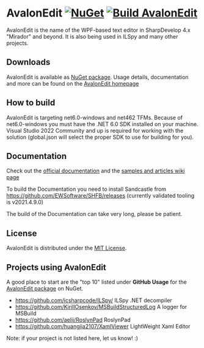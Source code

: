 ﻿# AvalonEdit [![NuGet](https://img.shields.io/nuget/v/AvalonEdit.svg)](https://nuget.org/packages/AvalonEdit) [![Build AvalonEdit](https://github.com/icsharpcode/AvalonEdit/actions/workflows/dotnet.yml/badge.svg)](https://github.com/icsharpcode/AvalonEdit/actions/workflows/dotnet.yml)


AvalonEdit is the name of the WPF-based text editor in SharpDevelop 4.x "Mirador" and beyond. It is also being used in ILSpy and many other projects.

Downloads
-------

AvalonEdit is available as [NuGet package](https://www.nuget.org/packages/AvalonEdit). Usage details, documentation and more
can be found on the [AvalonEdit homepage](http://avalonedit.net/)

How to build
-------

AvalonEdit is targeting net6.0-windows and net462 TFMs. Because of net6.0-windows you must have the .NET 6.0 SDK installed 
on your machine. Visual Studio 2022 Community and up is required for working with the solution (global.json will select the proper SDK to use for building for you).


Documentation
-------

Check out the [official documentation](http://avalonedit.net/documentation/) and the [samples and articles wiki page](https://github.com/icsharpcode/AvalonEdit/wiki/Samples-and-Articles)

To build the Documentation you need to install Sandcastle from https://github.com/EWSoftware/SHFB/releases (currently validated tooling is
v2021.4.9.0)

The build of the Documentation can take very long, please be patient.

License
-------

AvalonEdit is distributed under the [MIT License](http://opensource.org/licenses/MIT).

Projects using AvalonEdit
-------

A good place to start are the "top 10" listed under **GitHub Usage** for the [AvalonEdit package](https://www.nuget.org/packages/AvalonEdit) on NuGet.

* https://github.com/icsharpcode/ILSpy/ ILSpy .NET decompiler
* https://github.com/KirillOsenkov/MSBuildStructuredLog A logger for MSBuild 
* https://github.com/aelij/RoslynPad RoslynPad
* https://github.com/huangjia2107/XamlViewer LightWeight Xaml Editor

Note: if your project is not listed here, let us know! :)

